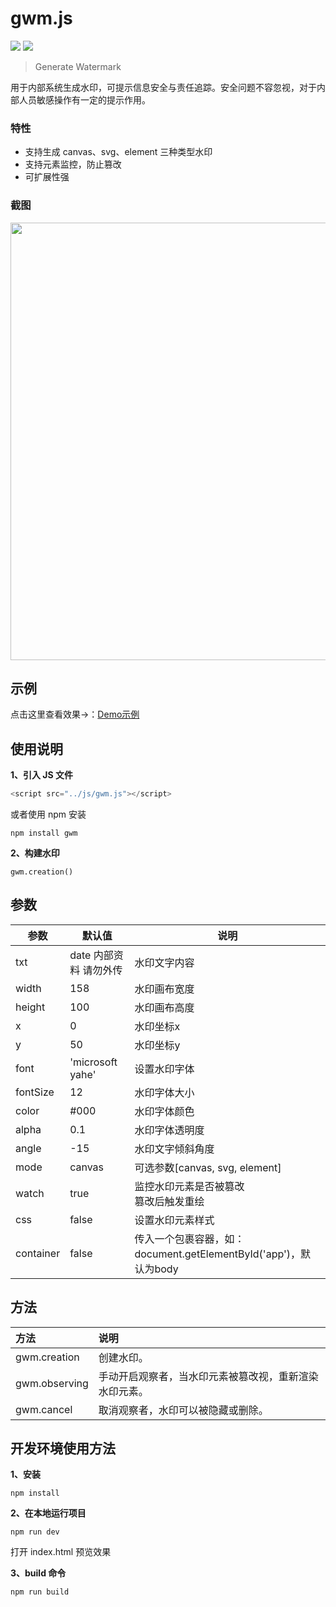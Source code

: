 # gwm.js

[![](https://img.shields.io/npm/v/gwm.svg)](https://www.npmjs.com/package/gwm)
[![](https://img.shields.io/npm/dm/gwm.svg)](https://www.npmjs.com/package/gwm)

> Generate Watermark

用于内部系统生成水印，可提示信息安全与责任追踪。安全问题不容忽视，对于内部人员敏感操作有一定的提示作用。

### 特性
+ 支持生成 canvas、svg、element 三种类型水印
+ 支持元素监控，防止篡改
+ 可扩展性强

### 截图
<p align="center"><img src="https://raw.githubusercontent.com/loadchange/gwm/master/images/demo.png" width="700"></p>

## 示例
点击这里查看效果→：[Demo示例](https://loadchange.github.io/gwm/index.html)


## 使用说明
**1、引入 JS 文件**
```javascript
<script src="../js/gwm.js"></script>
```
或者使用 npm 安装
```
npm install gwm
```

**2、构建水印**
```
gwm.creation()
```

## 参数
<table>
    <thead>
        <tr>
            <th>参数</th>
            <th>默认值</th>
            <th>说明</th>
        </tr>                           
    </thead>
    <tbody>
        <tr>
            <td>txt</td>
            <td>date 内部资料 请勿外传</td>
            <td>水印文字内容</td>
        </tr>
        <tr>
            <td>width</td>
            <td>158</td>
            <td>水印画布宽度</td>
        </tr>
        <tr>
            <td>height</td>
            <td>100</td>
            <td>水印画布高度</td>
        </tr>
        <tr>
            <td>x</td>
            <td>0</td>
            <td>水印坐标x</td>
        </tr>
        <tr>
            <td>y</td>
            <td>50</td>
            <td>水印坐标y</td>
        </tr>
        <tr>
            <td>font</td>
            <td>'microsoft yahe'</td>
            <td>设置水印字体</td>
        </tr>
        <tr>
            <td>fontSize</td>
            <td>12</td>
            <td>水印字体大小</td>
        </tr>
        <tr>
            <td>color</td>
            <td>#000</td>
            <td>水印字体颜色</td>
        </tr>
        <tr>
            <td>alpha</td>
            <td>0.1</td>
            <td>水印字体透明度</td>
        </tr>
        <tr>
            <td>angle</td>
            <td>-15</td>
            <td>水印文字倾斜角度</td>
        </tr>
        <tr>
            <td>mode</td>
            <td>canvas</td>
            <td>可选参数[canvas, svg, element]</td>
        </tr>
        <tr>
            <td>watch</td>
            <td>true</td>
            <td>监控水印元素是否被篡改<br>篡改后触发重绘</td>
        </tr>
        <tr>
            <td>css</td>
            <td>false</td>
            <td>设置水印元素样式</td>
        </tr>
        <tr>
            <td>container</td>
            <td>false</td>
            <td>传入一个包裹容器，如：document.getElementById('app')，默认为body</td>
        </tr>
    </tbody>
</table>


## 方法
| 方法            | 说明  |
| :--------       | :----  |
| gwm.creation | 创建水印。 |
| gwm.observing | 手动开启观察者，当水印元素被篡改视，重新渲染水印元素。 |
| gwm.cancel | 取消观察者，水印可以被隐藏或删除。 |


## 开发环境使用方法
**1、安装**
```
npm install
```

**2、在本地运行项目**
```
npm run dev
```
打开 index.html 预览效果

**3、build 命令**
```
npm run build
```
